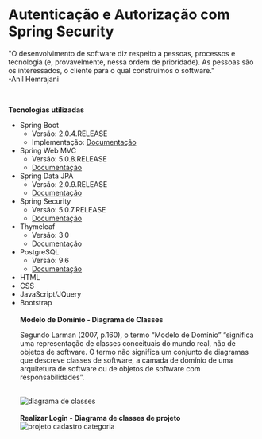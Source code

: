 # Autenticação e Autorização com Spring Security

<p>
  "O desenvolvimento de software diz respeito a pessoas, processos e tecnologia (e, provavelmente, nessa ordem de prioridade).
  As pessoas são os interessados, o cliente para o qual construímos o software."<br />
-Anil Hemrajani
</p><br />

<b>Tecnologias utilizadas</b><br />

<ul>
  <li>Spring Boot
    <ul>
      <li>Versão: 2.0.4.RELEASE</li>
      <li>Implementação: <a href="https://docs.spring.io/spring-boot/docs/2.0.4.RELEASE/reference/htmlsingle/">Documentação</a></li>
    </ul>
  </li>
  <li>Spring Web MVC
    <ul>
      <li>Versão: 5.0.8.RELEASE</li>
      <li><a href="https://docs.spring.io/spring/docs/current/spring-framework-reference/web.html">Documentação</a></li>
    </ul>
  </li>
  <li>Spring Data JPA
    <ul>
      <li>Versão: 2.0.9.RELEASE</li>
      <li><a href="https://docs.spring.io/spring-data/jpa/docs/2.0.9.RELEASE/reference/html/">Documentação</a></li>
    </ul>
  </li>
  <li>Spring Security
    <ul>
      <li>Versão: 5.0.7.RELEASE</li>
      <li> <a href="https://docs.spring.io/spring-security/site/docs/5.0.7.RELEASE/reference/htmlsingle/">Documentação</a> </li>
    </ul>
  </li>
  <li>Thymeleaf
    <ul>
      <li>Versão: 3.0</li>
      <li> <a href="https://www.thymeleaf.org/doc/tutorials/3.0/thymeleafspring.html">Documentação</a> </li>
    </ul>
  </li>
  <li>PostgreSQL
    <ul>
      <li>Versão: 9.6</li>
      <li><a href="https://www.postgresql.org/docs/9.6/static/index.html" >Documentação</a></li>
    </ul>
  </li>
  <li>HTML</li>
  <li>CSS</li>
  <li>JavaScript/JQuery</li>
  <li>Bootstrap</li
</ul><br />
<b> Modelo de Domínio - Diagrama de Classes</b><br />
<p>
Segundo Larman (2007, p.160), o termo “Modelo de Domínio” “significa uma representação de classes conceituais do mundo real, não de objetos de software. O termo não significa um conjunto de diagramas que descreve classes de software, a camada de domínio de uma arquitetura de software ou de objetos de software com responsabilidades”.
</p><br />
<div>
  <img = src="" alt="diagrama de classes"/>
</div><br />
<b>Realizar Login - Diagrama de classes de projeto</b>
<div>
<img src="" alt = "projeto cadastro categoria" />
</div><br />
